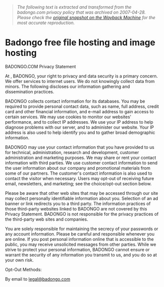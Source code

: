 > *The following text is extracted and transformed from the badongo.com privacy policy that was archived on 2007-04-28. Please check the [original snapshot on the Wayback Machine](https://web.archive.org/web/20070428181646id_/http%3A//www.badongo.com/privacy) for the most accurate reproduction.*

# Badongo free file hosting and image hosting

  
BADONGO.COM Privacy Statement 

At , BADONGO, your right to privacy and data security is a primary concern. We offer services to internet users. We do not knowingly collect data from minors. The following discloses our information gathering and dissemination practices. 

BADONGO collects contact information for its databases. You may be required to provide personal contact data, such as name, full address, credit card and other financial information, and e-mail address to gain access to certain services. We may use cookies to monitor our websites' performance, and to collect IP addresses. We use your IP address to help diagnose problems with our server, and to administer our website. Your IP address is also used to help identify you and to gather broad demographic information. 

BADONGO may use your contact information that you have provided to us for technical, administration, research and development, customer administration and marketing purposes. We may share or rent your contact information with third parties. We use customer contact information to send the user information about our company and promotional materials from some of our partners. The customer's contact information is also used to contact the visitor when necessary. Users may opt-out of receiving future email, newsletters, and marketing; see the choice/opt-out section below. 

Please be aware that other web sites that may be accessed through our site may collect personally identifiable information about you. Selection of an ad banner or link redirects you to a third party. The information practices of those third-party websites linked to BADONGO are not covered by this Privacy Statement. BADONGO is not responsible for the privacy practices of the third-party web sites and companies. 

You are solely responsible for maintaining the secrecy of your passwords or any account information. Please be careful and responsible whenever you are online. If you post personal information online that is accessible to the public, you may receive unsolicited messages from other parties. While we strive to protect your personal information, BADONGO cannot ensure or warrant the security of any information you transmit to us, and you do so at your own risk. 

Opt-Out Methods: 

By email to legal@badongo.com  

